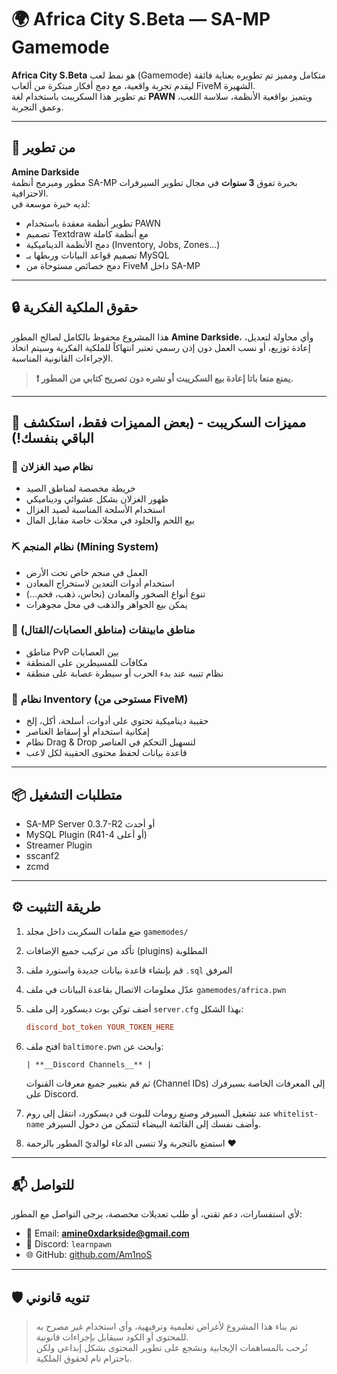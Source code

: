 
# 🌍 Africa City S.Beta — SA-MP Gamemode

**Africa City S.Beta** هو نمط لعب (Gamemode) متكامل ومميز تم تطويره بعناية فائقة ليقدم تجربة واقعية، مع دمج أفكار مبتكرة من ألعاب FiveM الشهيرة.  
تم تطوير هذا السكريبت باستخدام لغة **PAWN** ويتميز بواقعية الأنظمة، سلاسة اللعب، وعمق التجربة.

---

## 🧠 من تطوير

**Amine Darkside**  
مطور ومبرمج أنظمة SA-MP بخبرة تفوق **3 سنوات** في مجال تطوير السيرفرات الاحترافية.  
لديه خبرة موسعة في:  
- تطوير أنظمة معقدة باستخدام PAWN  
- تصميم Textdraw مع أنظمة كاملة  
- دمج الأنظمة الديناميكية (Inventory, Jobs, Zones...)  
- تصميم قواعد البيانات وربطها بـ MySQL  
- دمج خصائص مستوحاة من FiveM داخل SA-MP  

---

## 🔒 حقوق الملكية الفكرية

هذا المشروع محفوظ بالكامل لصالح المطور **Amine Darkside**، وأي محاولة لتعديل، إعادة توزيع، أو نسب العمل دون إذن رسمي تعتبر انتهاكاً للملكية الفكرية وسيتم اتخاذ الإجراءات القانونية المناسبة.  
> **❗ يمنع منعا باتا إعادة بيع السكريبت أو نشره دون تصريح كتابي من المطور.**

---

## 🧩 مميزات السكريبت - (بعض المميزات فقط، استكشف الباقي بنفسك!)

### 🦌 نظام صيد الغزلان
- خريطة مخصصة لمناطق الصيد  
- ظهور الغزلان بشكل عشوائي وديناميكي  
- استخدام الأسلحة المناسبة لصيد الغزال  
- بيع اللحم والجلود في محلات خاصة مقابل المال  

### ⛏️ نظام المنجم (Mining System)
- العمل في منجم خاص تحت الأرض  
- استخدام أدوات التعدين لاستخراج المعادن  
- تنوع أنواع الصخور والمعادن (نحاس، ذهب، فحم...)  
- يمكن بيع الجواهر والذهب في محل مجوهرات  

### 🔫 مناطق مابينقات (مناطق العصابات/القتال)
- مناطق PvP بين العصابات  
- مكافآت للمسيطرين على المنطقة  
- نظام تنبيه عند بدء الحرب أو سيطرة عصابة على منطقة  

### 🧳 نظام Inventory (مستوحى من FiveM)
- حقيبة ديناميكية تحتوي على أدوات، أسلحة، أكل، إلخ  
- إمكانية استخدام أو إسقاط العناصر  
- نظام Drag & Drop لتسهيل التحكم في العناصر  
- قاعدة بيانات لحفظ محتوى الحقيبة لكل لاعب  

---

## 📦 متطلبات التشغيل

- SA-MP Server 0.3.7-R2 أو أحدث  
- MySQL Plugin (R41-4 أو أعلى)  
- Streamer Plugin  
- sscanf2  
- zcmd  

---

## ⚙️ طريقة التثبيت

1. ضع ملفات السكربت داخل مجلد `gamemodes/`

2. تأكد من تركيب جميع الإضافات (plugins) المطلوبة

3. قم بإنشاء قاعدة بيانات جديدة واستورد ملف `.sql` المرفق

4. عدّل معلومات الاتصال بقاعدة البيانات في ملف `gamemodes/africa.pwn`

5. أضف توكن بوت ديسكورد إلى ملف `server.cfg` بهذا الشكل:

   ```cfg
   discord_bot_token YOUR_TOKEN_HERE
   ```

6. افتح ملف `baltimore.pwn` وابحث عن:

   ```pawn
   | **__Discord Channels__** |
   ```

   ثم قم بتغيير جميع معرفات القنوات (Channel IDs) إلى المعرفات الخاصة بسيرفرك على Discord.

7. عند تشغيل السيرفر وصنع رومات للبوت في ديسكورد، انتقل إلى روم `whitelist-name` وأضف نفسك إلى القائمة البيضاء لتتمكن من دخول السيرفر.

8. استمتع بالتجربة ولا تنسى الدعاء لوالديّ المطور بالرحمة ❤️

---

## 📬 للتواصل

لأي استفسارات، دعم تقني، أو طلب تعديلات مخصصة، يرجى التواصل مع المطور:

- 📧 Email: **amine0xdarkside@gmail.com**  
- 💬 Discord: `learnpawn`  
- 🌐 GitHub: [github.com/Am1noS](https://github.com/Am1noS)  

---

## 🛡️ تنويه قانوني

> تم بناء هذا المشروع لأغراض تعليمية وترفيهية، وأي استخدام غير مصرح به للمحتوى أو الكود سيقابل بإجراءات قانونية.  
> نُرحب بالمساهمات الإيجابية ونشجع على تطوير المحتوى بشكل إبداعي ولكن باحترام تام لحقوق الملكية.
